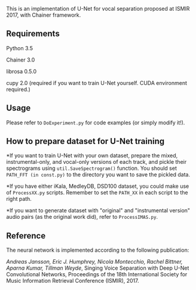 This is an implementation of U-Net for vocal separation proposed at ISMIR 2017, with Chainer framework.

## Requirements

Python 3.5

Chainer 3.0

librosa 0.5.0

cupy 2.0 (required if you want to train U-Net yourself. CUDA environment required.)

## Usage

Please refer to `DoExperiment.py` for code examples (or simply modify it!).

## How to prepare dataset for U-Net training

*If you want to train U-Net with your own dataset, prepare the mixed, instrumental-only, and vocal-only versions of each track, and pickle their spectrograms using `util.SaveSpectrogram()` function. You should set `PATH_FFT (in const.py)` to the directory you want to save the pickled data.

*If you have either iKala, MedleyDB, DSD100 dataset, you could make use of `ProcessXX.py` scripts. Remember to set the `PATH_XX` in each script to the right path.

*If you want to generate dataset with "original" and "instrumental version" audio pairs (as the original work did), refer to `ProcessIMAS.py`.

## Reference

The neural network is implemented according to the following publication:

*Andreas Jansson, Eric J. Humphrey, Nicola Montecchio, Rachel Bittner, Aparna Kumar, Tillman Weyde*, Singing Voice Separation with Deep U-Net Convolutional Networks, Proceedings of the 18th International Society for Music Information Retrieval Conference (ISMIR), 2017.
